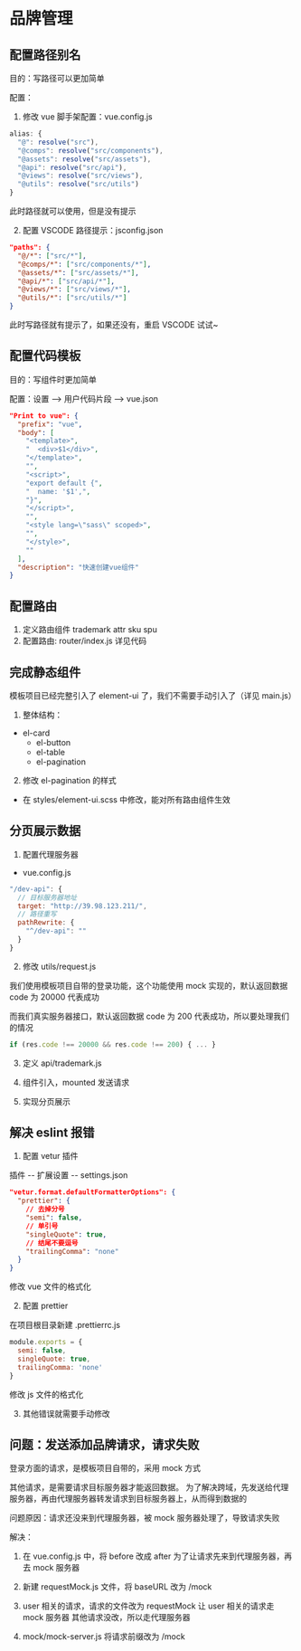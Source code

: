 # 品牌管理

## 配置路径别名

目的：写路径可以更加简单

配置：

1. 修改 vue 脚手架配置：vue.config.js

```js
alias: {
  "@": resolve("src"),
  "@comps": resolve("src/components"),
  "@assets": resolve("src/assets"),
  "@api": resolve("src/api"),
  "@views": resolve("src/views"),
  "@utils": resolve("src/utils")
}
```

此时路径就可以使用，但是没有提示

2. 配置 VSCODE 路径提示：jsconfig.json

```json
"paths": {
  "@/*": ["src/*"],
  "@comps/*": ["src/components/*"],
  "@assets/*": ["src/assets/*"],
  "@api/*": ["src/api/*"],
  "@views/*": ["src/views/*"],
  "@utils/*": ["src/utils/*"]
}
```

此时写路径就有提示了，如果还没有，重启 VSCODE 试试~

## 配置代码模板

目的：写组件时更加简单

配置：设置 --> 用户代码片段 --> vue.json

```json
"Print to vue": {
  "prefix": "vue",
  "body": [
    "<template>",
    "  <div>$1</div>",
    "</template>",
    "",
    "<script>",
    "export default {",
    "  name: '$1',",
    "}",
    "</script>",
    "",
    "<style lang=\"sass\" scoped>",
    "",
    "</style>",
    ""
  ],
  "description": "快速创建vue组件"
}
```

## 配置路由

1. 定义路由组件
   trademark attr sku spu
2. 配置路由: router/index.js
   详见代码

## 完成静态组件

模板项目已经完整引入了 element-ui 了，我们不需要手动引入了（详见 main.js）

1. 整体结构：

- el-card
  - el-button
  - el-table
  - el-pagination

2. 修改 el-pagination 的样式

- 在 styles/element-ui.scss 中修改，能对所有路由组件生效

## 分页展示数据

1. 配置代理服务器

- vue.config.js

```js
"/dev-api": {
  // 目标服务器地址
  target: "http://39.98.123.211/",
  // 路径重写
  pathRewrite: {
    "^/dev-api": ""
  }
}
```

2. 修改 utils/request.js

我们使用模板项目自带的登录功能，这个功能使用 mock 实现的，默认返回数据 code 为 20000 代表成功

而我们真实服务器接口，默认返回数据 code 为 200 代表成功，所以要处理我们的情况

```js
if (res.code !== 20000 && res.code !== 200) { ... }
```

3. 定义 api/trademark.js

4. 组件引入，mounted 发送请求

5. 实现分页展示

## 解决 eslint 报错

1. 配置 vetur 插件

插件 -- 扩展设置 -- settings.json

```json
"vetur.format.defaultFormatterOptions": {
  "prettier": {
    // 去掉分号
    "semi": false,
    // 单引号
    "singleQuote": true,
    // 结尾不要逗号
    "trailingComma": "none"
  }
}
```

修改 vue 文件的格式化

2. 配置 prettier

在项目根目录新建 .prettierrc.js

```js
module.exports = {
  semi: false,
  singleQuote: true,
  trailingComma: 'none'
}
```

修改 js 文件的格式化

3. 其他错误就需要手动修改

## 问题：发送添加品牌请求，请求失败

登录方面的请求，是模板项目自带的，采用 mock 方式

其他请求，是需要请求目标服务器才能返回数据。
为了解决跨域，先发送给代理服务器，再由代理服务器转发请求到目标服务器上，从而得到数据的

问题原因：请求还没来到代理服务器，被 mock 服务器处理了，导致请求失败

解决：

1. 在 vue.config.js 中，将 before 改成 after
   为了让请求先来到代理服务器，再去 mock 服务器

2. 新建 requestMock.js 文件，将 baseURL 改为 /mock

3. user 相关的请求，请求的文件改为 requestMock
   让 user 相关的请求走 mock 服务器
   其他请求没改，所以走代理服务器

4. mock/mock-server.js 将请求前缀改为 /mock
